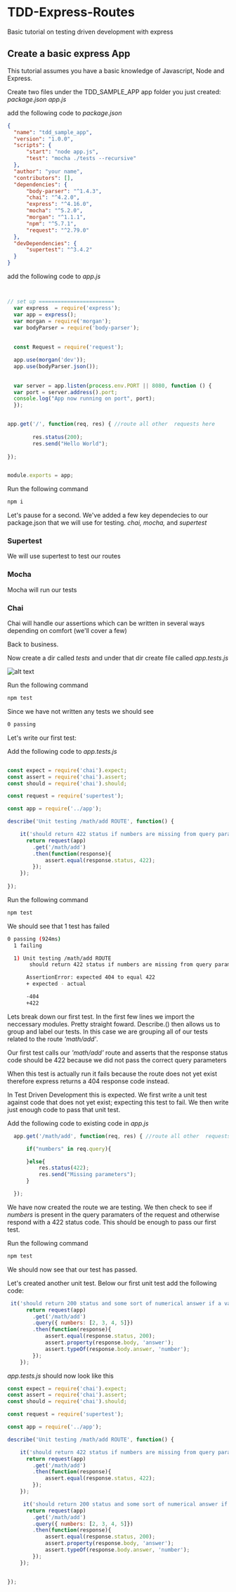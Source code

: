 # TDD-Express-Routes
Basic tutorial on testing driven development with express

## Create a basic express App
This tutorial assumes you have a basic knowledge of Javascript, Node and Express. 

Create two files under the TDD_SAMPLE_APP app folder you just created:  
*package.json*
*app.js*

  add the following code to *package.json*
  ```json
  {
    "name": "tdd_sample_app",
    "version": "1.0.0",
    "scripts": {
        "start": "node app.js",
        "test": "mocha ./tests --recursive"
    },
    "author": "your name",
    "contributors": [],
    "dependencies": {
        "body-parser": "^1.4.3",
        "chai": "^4.2.0",
        "express": "^4.16.0",
        "mocha": "^5.2.0",
        "morgan": "^1.1.1",
        "npm": "^5.7.1",
        "request": "^2.79.0"
    },
    "devDependencies": {
        "supertest": "^3.4.2"
    }
}

  ```
  
  add the following code to *app.js*
  
  ```js
  

  // set up ========================
    var express  = require('express');
    var app = express();                              
    var morgan = require('morgan');             
    var bodyParser = require('body-parser');   
    
        
    const Request = require('request');

    app.use(morgan('dev'));                                         
    app.use(bodyParser.json());                                     

   
    var server = app.listen(process.env.PORT || 8080, function () {
    var port = server.address().port;
    console.log("App now running on port", port);
    });

  
app.get('/', function(req, res) { //route all other  requests here
         
          res.status(200);
          res.send("Hello World");
                               
});


module.exports = app;

  ```
  
  Run the following command
```bash
npm i
```

  
  Let's pause for a second. We've added a few key dependecies to our package.json that we will use for testing.
  *chai, mocha,* and *supertest*
  
  ### Supertest
  We will use supertest to test our routes
  
  ### Mocha 
  Mocha will run our tests 
  
  ### Chai 
  Chai will handle our assertions which can be written in several ways depending on comfort (we'll cover a few)
  
 Back to business. 
 
 Now create a dir called *tests* and under that dir create file called *app.tests.js*
 
 ![alt text](https://res.cloudinary.com/veedbeta/image/upload/v1549398138/image_3_tiiwpb.png)
 
 
  Run the following command
```bash
npm test
```
Since we have not written any tests we should see
````bash
0 passing
````
Let's write our first test:

Add the following code to *app.tests.js*

````javascript

const expect = require('chai').expect;
const assert = require('chai').assert;
const should = require('chai').should;

const request = require('supertest');

const app = require('../app');

describe('Unit testing /math/add ROUTE', function() {

    it('should return 422 status if numbers are missing from query params', function() {
      return request(app)
        .get('/math/add')
        .then(function(response){
            assert.equal(response.status, 422);
        });
    });
   
});

`````
 Run the following command
```bash
npm test
```
We should see that 1 test has failed 

```` bash
0 passing (924ms)
  1 failing

  1) Unit testing /math/add ROUTE
       should return 422 status if numbers are missing from query params:

      AssertionError: expected 404 to equal 422
      + expected - actual

      -404
      +422

````
Lets break down our first test. In the first few lines we import the neccessary modules. Pretty straight foward. Describe.() then allows us to group and label our tests. In this case we are grouping all of our tests related to the route *'math/add'*.

Our first test calls our *'math/add'* route and asserts that the response status code should be 422 because we did not pass the correct query parameters 

When this test is actually run it fails because the route does not yet exist therefore express returns a 404 response code instead. 

In Test Driven Development this is expected. We first write a unit test against code that does not yet exist; expecting this test to fail. We then write just enough code to pass that unit test.

Add the following code to existing code in *app.js*

````javascript
  app.get('/math/add', function(req, res) { //route all other  requests here

      if("numbers" in req.query){

      }else{
          res.status(422);
          res.send("Missing parameters");
      }

  });
  ````
  We have now created the route we are testing. We then check to see if *numbers* is present in the query paramaters of the request and otherwise respond with a 422 status code. This should be enough to pass our first test.  

 Run the following command
```bash
npm test
```

We should now see that our test has passed.

Let's created another unit test. Below our first unit test add the following code:

````js
 it('should return 200 status and some sort of numerical answer if a valid array of numbers is passed', function() {
      return request(app)
        .get('/math/add')
        .query({ numbers: [2, 3, 4, 5]})
        .then(function(response){
            assert.equal(response.status, 200);
            assert.property(response.body, 'answer');
            assert.typeOf(response.body.answer, 'number');
        });
    });
````
*app.tests.js* should now look like this

````js
const expect = require('chai').expect;
const assert = require('chai').assert;
const should = require('chai').should;

const request = require('supertest');

const app = require('../app');

describe('Unit testing /math/add ROUTE', function() {

    it('should return 422 status if numbers are missing from query params', function() {
      return request(app)
        .get('/math/add')
        .then(function(response){
            assert.equal(response.status, 422);
        });
    });

     it('should return 200 status and some sort of numerical answer if a valid array of numbers is passed', function() {
      return request(app)
        .get('/math/add')
        .query({ numbers: [2, 3, 4, 5]})
        .then(function(response){
            assert.equal(response.status, 200);
            assert.property(response.body, 'answer');
            assert.typeOf(response.body.answer, 'number');
        });
    });


});
````


    
    
    
  

